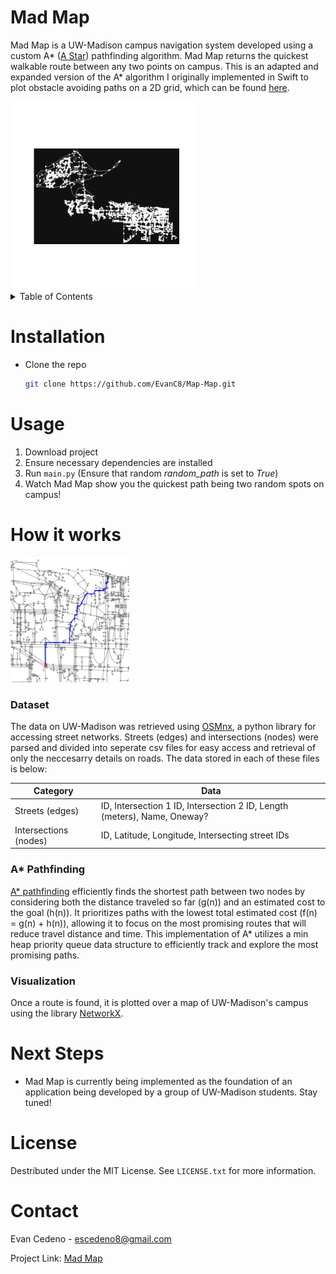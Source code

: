 # Mad Map
Mad Map is a UW-Madison campus navigation system developed using a custom A* ([A Star](https://en.wikipedia.org/wiki/A*_search_algorithm)) pathfinding algorithm. Mad Map returns the quickest walkable route between any two points on campus. This is an adapted and expanded version of the A* algorithm I originally implemented in Swift to plot obstacle avoiding paths on a 2D grid, which can be found [here](https://github.com/EvanC8/A-Star-Maze).

<img src="https://github.com/EvanC8/Mad-Map/blob/main/CampusPlot.png?raw=true" height="300">

<!-- TABLE OF CONTENTS -->
<details>
  <summary>Table of Contents</summary>
  <ol>
    <li><a href="#installation">Installation</a></li>
    <li><a href="#usage">Usage</a></li>
    <li>
      <a href="#how-it-works">How it works</a>
      <ul>
        <li><a href="#Dataset">Dataset</a></li>
        <li><a href="#A*-Pathfinding">A* Pathfinding/a></li>
        <li><a href="#Visualization">Visualization</a></li>
      </ul>
    </li>
    <li><a href="#next-steps">Next Steps</a></li>
    <li><a href="#license">License</a></li>
    <li><a href="#contact">Contact</a></li>
  </ol>
</details>

# Installation
* Clone the repo
   ```sh
   git clone https://github.com/EvanC8/Map-Map.git
   ```
# Usage
1. Download project
2. Ensure necessary dependencies are installed
3. Run `main.py` (Ensure that random <i>random_path</i> is set to <i>True</i>)
4. Watch Mad Map show you the quickest path being two random spots on campus!

# How it works
<img src="https://github.com/EvanC8/Mad-Map/blob/main/RouteExample1.png?raw=true" height="200">

### Dataset
The data on UW-Madison was retrieved using [OSMnx](https://osmnx.readthedocs.io/en/stable/), a python library for accessing street networks. Streets (edges) and intersections (nodes) were parsed and divided into seperate csv files for easy access and retrieval  of only the neccesarry details on roads. The data stored in each of these files is below:

| Category | Data |
|------------|-------|
| Streets (edges) | ID, Intersection 1 ID, Intersection 2 ID, Length (meters), Name, Oneway? |
| Intersections (nodes) | ID, Latitude, Longitude, Intersecting street IDs |

### A* Pathfinding
[A* pathfinding](https://en.wikipedia.org/wiki/A*_search_algorithm) efficiently finds the shortest path between two nodes by considering both the distance traveled so far (g(n)) and an estimated cost to the goal (h(n)). It prioritizes paths with the lowest total estimated cost (f(n) = g(n) + h(n)), allowing it to focus on the most promising routes that will reduce travel distance and time. This implementation of A* utilizes a min heap priority queue data structure to efficiently track and explore the most promising paths.



### Visualization
Once a route is found, it is plotted over a map of UW-Madison's campus using the library [NetworkX](https://networkx.org/).

# Next Steps
* Mad Map is currently being implemented as the foundation of an application being developed by a group of UW-Madison students. Stay tuned!

# License
Destributed under the MIT License. See `LICENSE.txt` for more information.

# Contact
Evan Cedeno - escedeno8@gmail.com

Project Link: [Mad Map](https://github.com/EvanC8/Mad-Map)
